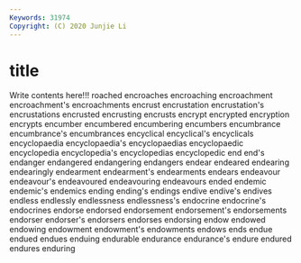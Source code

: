 ```yaml
---
Keywords: 31974
Copyright: (C) 2020 Junjie Li
---
```


# title

Write contents here!!!
roached 
encroaches 
encroaching 
encroachment 
encroachment's 
encroachments
encrust 
encrustation 
encrustation's 
encrustations 
encrusted 
encrusting 
encrusts 
encrypt 
encrypted 
encryption
encrypts 
encumber 
encumbered 
encumbering 
encumbers 
encumbrance 
encumbrance's 
encumbrances 
encyclical 
encyclical's
encyclicals 
encyclopaedia 
encyclopaedia's 
encyclopaedias 
encyclopaedic 
encyclopedia 
encyclopedia's 
encyclopedias 
encyclopedic 
end
end's 
endanger 
endangered 
endangering 
endangers 
endear 
endeared 
endearing 
endearingly 
endearment
endearment's 
endearments 
endears 
endeavour 
endeavour's 
endeavoured 
endeavouring 
endeavours 
ended 
endemic
endemic's 
endemics 
ending 
ending's 
endings 
endive 
endive's 
endives 
endless 
endlessly
endlessness 
endlessness's 
endocrine 
endocrine's 
endocrines 
endorse 
endorsed 
endorsement 
endorsement's 
endorsements
endorser 
endorser's 
endorsers 
endorses 
endorsing 
endow 
endowed 
endowing 
endowment 
endowment's
endowments 
endows 
ends 
endue 
endued 
endues 
enduing 
endurable 
endurance 
endurance's
endure 
endured 
endures 
enduring 
